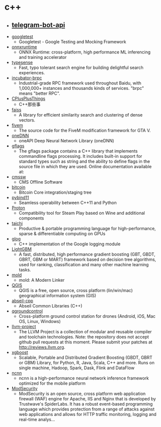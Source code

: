 # c++
- [telegram-bot-api](https://github.com/tdlib/telegram-bot-api)
  - 
- [googletest](https://github.com/google/googletest)
  - Googletest - Google Testing and Mocking Framework
- [onnxruntime](https://github.com/microsoft/onnxruntime)
  - ONNX Runtime: cross-platform, high performance ML inferencing and training accelerator
- [typesense](https://github.com/typesense/typesense)
  - Fast, typo tolerant search engine for building delightful search experiences.
- [incubator-brpc](https://github.com/apache/incubator-brpc)
  - Industrial-grade RPC framework used throughout Baidu, with 1,000,000+ instances and thousands kinds of services. "brpc" means "better RPC".
- [CPlusPlusThings](https://github.com/Light-City/CPlusPlusThings)
  - C++那些事
- [faiss](https://github.com/facebookresearch/faiss)
  - A library for efficient similarity search and clustering of dense vectors.
- [fivem](https://github.com/citizenfx/fivem)
  - The source code for the FiveM modification framework for GTA V.
- [oneDNN](https://github.com/oneapi-src/oneDNN)
  - oneAPI Deep Neural Network Library (oneDNN)
- [gflags](https://github.com/gflags/gflags)
  - The gflags package contains a C++ library that implements commandline flags processing. It includes built-in support for standard types such as string and the ability to define flags in the source file in which they are used. Online documentation available at:
- [cmssw](https://github.com/cms-sw/cmssw)
  - CMS Offline Software
- [bitcoin](https://github.com/bitcoin/bitcoin)
  - Bitcoin Core integration/staging tree
- [pybind11](https://github.com/pybind/pybind11)
  - Seamless operability between C++11 and Python
- [Proton](https://github.com/ValveSoftware/Proton)
  - Compatibility tool for Steam Play based on Wine and additional components
- [taichi](https://github.com/taichi-dev/taichi)
  - Productive & portable programming language for high-performance, sparse & differentiable computing on GPUs
- [glog](https://github.com/google/glog)
  - C++ implementation of the Google logging module
- [LightGBM](https://github.com/microsoft/LightGBM)
  - A fast, distributed, high performance gradient boosting (GBT, GBDT, GBRT, GBM or MART) framework based on decision tree algorithms, used for ranking, classification and many other machine learning tasks.
- [mold](https://github.com/rui314/mold)
  - mold: A Modern Linker
- [QGIS](https://github.com/qgis/QGIS)
  - QGIS is a free, open source, cross platform (lin/win/mac) geographical information system (GIS)
- [abseil-cpp](https://github.com/abseil/abseil-cpp)
  - Abseil Common Libraries (C++)
- [qgroundcontrol](https://github.com/mavlink/qgroundcontrol)
  - Cross-platform ground control station for drones (Android, iOS, Mac OS, Linux, Windows)
- [llvm-project](https://github.com/llvm/llvm-project)
  - The LLVM Project is a collection of modular and reusable compiler and toolchain technologies. Note: the repository does not accept github pull requests at this moment. Please submit your patches at http://reviews.llvm.org.
- [xgboost](https://github.com/dmlc/xgboost)
  - Scalable, Portable and Distributed Gradient Boosting (GBDT, GBRT or GBM) Library, for Python, R, Java, Scala, C++ and more. Runs on single machine, Hadoop, Spark, Dask, Flink and DataFlow
- [ncnn](https://github.com/Tencent/ncnn)
  - ncnn is a high-performance neural network inference framework optimized for the mobile platform
- [ModSecurity](https://github.com/SpiderLabs/ModSecurity)
  - ModSecurity is an open source, cross platform web application firewall (WAF) engine for Apache, IIS and Nginx that is developed by Trustwave's SpiderLabs. It has a robust event-based programming language which provides protection from a range of attacks against web applications and allows for HTTP traffic monitoring, logging and real-time analys…
